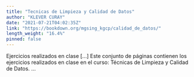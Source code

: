 ```yaml
---
title: "Tecnicas de Limpieza y Calidad de Datos"
author: "KLEVER CURAY"
date: "2021-07-21T04:02:35Z"
link: "https://bookdown.org/mgsing_kgcp/calidad_de_datos/"
length_weight: "16.4%"
pinned: false
---
```


Ejercicios realizados en clase [...] Este conjunto de páginas contienen los ejercicios realizados en clase en el curso: Técnicas de Limpieza y Calidad de Datos.  ...
